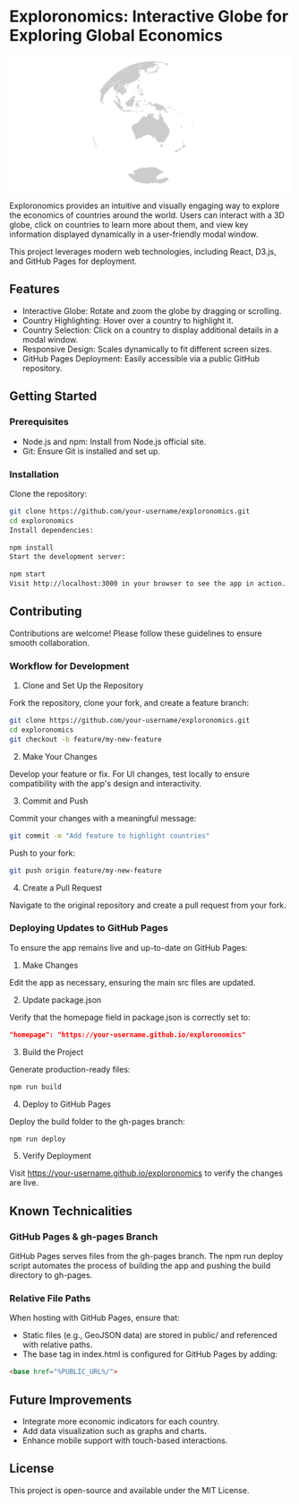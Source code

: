 # Exploronomics: Interactive Globe for Exploring Global Economics

![Exploronomics globe](img\exploronomics_globe.png)

Exploronomics provides an intuitive and visually engaging way to explore the economics of countries around the world. Users can interact with a 3D globe, click on countries to learn more about them, and view key information displayed dynamically in a user-friendly modal window.

This project leverages modern web technologies, including React, D3.js, and GitHub Pages for deployment.

## Features
- Interactive Globe: Rotate and zoom the globe by dragging or scrolling.
- Country Highlighting: Hover over a country to highlight it.
- Country Selection: Click on a country to display additional details in a modal window.
- Responsive Design: Scales dynamically to fit different screen sizes.
- GitHub Pages Deployment: Easily accessible via a public GitHub repository.

## Getting Started

### Prerequisites
- Node.js and npm: Install from Node.js official site.
- Git: Ensure Git is installed and set up.

### Installation

Clone the repository:

```bash
git clone https://github.com/your-username/exploronomics.git
cd exploronomics
Install dependencies:
```

```bash
npm install
Start the development server:
```

```bash
npm start
Visit http://localhost:3000 in your browser to see the app in action.
```

## Contributing

Contributions are welcome! Please follow these guidelines to ensure smooth collaboration.

### Workflow for Development

1. Clone and Set Up the Repository

Fork the repository, clone your fork, and create a feature branch:

```bash
git clone https://github.com/your-username/exploronomics.git
cd exploronomics
git checkout -b feature/my-new-feature
```

2. Make Your Changes

Develop your feature or fix. For UI changes, test locally to ensure compatibility with the app's design and interactivity.

3. Commit and Push

Commit your changes with a meaningful message:

```bash
git commit -m "Add feature to highlight countries"
```

Push to your fork:

```bash
git push origin feature/my-new-feature
```

4. Create a Pull Request

Navigate to the original repository and create a pull request from your fork.

### Deploying Updates to GitHub Pages

To ensure the app remains live and up-to-date on GitHub Pages:

1. Make Changes

Edit the app as necessary, ensuring the main src files are updated.

2. Update package.json

Verify that the homepage field in package.json is correctly set to:

```json
"homepage": "https://your-username.github.io/exploronomics"
```

3. Build the Project

Generate production-ready files:

```bash
npm run build
```

4. Deploy to GitHub Pages

Deploy the build folder to the gh-pages branch:

```bash
npm run deploy
```

5. Verify Deployment

Visit https://your-username.github.io/exploronomics to verify the changes are live.

## Known Technicalities

### GitHub Pages & gh-pages Branch

GitHub Pages serves files from the gh-pages branch. The npm run deploy script automates the process of building the app and pushing the build directory to gh-pages.

### Relative File Paths

When hosting with GitHub Pages, ensure that:

- Static files (e.g., GeoJSON data) are stored in public/ and referenced with relative paths.
- The base tag in index.html is configured for GitHub Pages by adding:

```html
<base href="%PUBLIC_URL%/">
```

## Future Improvements
- Integrate more economic indicators for each country.
- Add data visualization such as graphs and charts.
- Enhance mobile support with touch-based interactions.

## License

This project is open-source and available under the MIT License.

